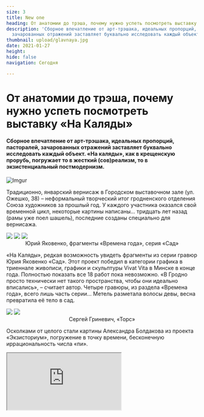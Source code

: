 ```yaml
---
size: 3
title: New one
heading: От анатомии до трэша, почему нужно успеть посмотреть выставку «На Каляды»
description: 'Сборное впечатление от арт-трэшака, идеальных пропорций, пасторалей,
  зачарованных отражений заставляет буквально исследовать каждый объект. '
thumbnail: upload/glavnaya.jpg
date: 2021-01-27
height: 
hide: false
navigation: Сегодня

---
```

# От анатомии до трэша, почему нужно успеть посмотреть выставку «На Каляды»

#### Сборное впечатление от арт-трэшака, идеальных пропорций, пасторалей, зачарованных отражений заставляет буквально исследовать каждый объект. «На каляды», как в крещенскую прорубь, погружает то в жесткий (сов)реализм, то в экзистенциальный постмодернизм. 

![Imgur](https://i.imgur.com/YnOHhCi.jpg)

Традиционно, январский вернисаж в Городском выставочном зале (ул. Ожешко, 38) – неформальный творческий итог гродненского отделения Союза художников за прошлый год. У каждого участника оказался свой временной цикл, некоторые картины написаны… тридцать лет назад (рамы уже поел шашель), последние созданы специально для вернисажа.

<div class="gallery3">
<!-- Смените gallery2 на gallery3 или gallery4, цифра определяет количество картинок в одном ряду -->
<a href="https://imgur.com/zGZtxCu"><img src="https://i.imgur.com/zGZtxCu.jpg"></a>
<a href="https://imgur.com/4EF9sSY"><img src="https://i.imgur.com/4EF9sSY.jpg"></a>
<a href="https://imgur.com/YTDE7UR"><img src="https://i.imgur.com/YTDE7UR.jpg"></a>
</div>
<center>Юрий Яковенко, фрагменты «Времена года», серия «Сад»</center>

«На Каляды», редкая возможность увидеть фрагменты из серии гравюр Юрия Яковенко «Сад». Этот проект победил в категории графика в триеннале живописи, графики и скульптуры Vivat Vita в Минске в конце года.  Полностью показать все 18 работ пока невозможно. «В Гродно просто технически нет такого пространства, чтобы они идеально вписались», – считает автор.  Четыре гравюры, из раздела «Времена года», всего лишь часть серии…  Метель разметала волосы девы, весна превратила её тело в сад.

<div class="gallery2">
<!-- Смените gallery2 на gallery3 или gallery4, цифра определяет количество картинок в одном ряду -->
<a href="https://imgur.com/WFjAQXj"><img src="https://i.imgur.com/WFjAQXj.jpg"></a>
<a href="https://imgur.com/NZwU32w"><img src="https://i.imgur.com/NZwU32w.jpg"></a>
</div>
<center>Сергей Гриневич, «Торс»</center>

Осколками от целого стали картины Александра Болдакова из проекта «Экзисториум», погружение в точку времени, бесконечную иррациональность числа «пи». 

<div><iframe class="youtube" src="https://www.youtube.com/embed/XFUlfu8WMt4"></div>
  
Идеальные пропорции, диптих «Торс», Сергея Гриневича заставляют в очередной раз пожалеть, что ретроспектива «8-й регион» закончилась, полит/не/корректные «неликвиды» снова в мастерской художника, а не в постоянной экспозиции современной галереи. Нет такой. Зато виртуальный тур остался в коллекции mam, его можно посмотреть [**здесь**](https://www.mamgrodno.com/panorama/pano2.html).
  
<div><iframe class="youtube" src="https://www.youtube.com/embed/_FGO4KW7dgA"></div>
  
Задержался после персональной выставки «Синий город» Виктории Ильиной, пропавший в отражениях, потерянный в пространстве и во времени, растаявший в фонарях и реке. Александр Сильванович продолжает эксперименты, «Шэсце» на древесной плите, вольные гуляния с цветами и птицами «держат» всю экспозицию выставочного зала.
  
<div class="gallery2">
<!-- Смените gallery2 на gallery3 или gallery4, цифра определяет количество картинок в одном ряду -->
<a href="https://imgur.com/lErdw4B"><img src="https://i.imgur.com/lErdw4B.jpg"></a>
<a href="https://imgur.com/Nw4vgyO"><img src="https://i.imgur.com/Nw4vgyO.jpg"></a>
</div>
<center>Александр Сильванович «Шествие»</center>

Птицы и ангелы, собирающие звезды, Владимира Пантелеева – единственные скульптуры из недавнего времени. Ангелы в целом в доминанте, ведь выставка рождественская.

<div class="gallery3">
<!-- Смените gallery2 на gallery3 или gallery4, цифра определяет количество картинок в одном ряду -->
<a href="https://imgur.com/NdhjktG"><img src="https://i.imgur.com/NdhjktG.jpg"></a>
<a href="https://imgur.com/qP7MGIf"><img src="https://i.imgur.com/qP7MGIf.jpg"></a>
<a href="https://imgur.com/TAe4hF7"><img src="https://i.imgur.com/TAe4hF7.jpg"></a>
</div>
<center>Владимир Пантелеев. «Птицы», «Собирающая звезды»</center>
  
Керамисты и стеклодувы на этот раз свои работы не отправили. Но есть простые как чарка и шкварка, живописные признания в патриотизме. Например, “Птушка шчасця заўтрашняга дня”, Павла Врублевского, в гармонии с “Адкуль расце хвост залатога карася”. На обороте птушки  грозные пророчества болгарской Ванги, насмотримся еще ужасов.
  
<div class="gallery3">
<!-- Смените gallery2 на gallery3 или gallery4, цифра определяет количество картинок в одном ряду -->
<a href="https://imgur.com/g0RpXKp"><img src="https://i.imgur.com/g0RpXKp.jpg"></a>
<a href="https://imgur.com/L8heQdG"><img src="https://i.imgur.com/L8heQdG.jpg"></a>
<a href="https://imgur.com/oKe2ITP"><img src="https://i.imgur.com/oKe2ITP.jpg"></a>
</div>
<center>Павел Врублевский «Птица счастья завтрашнего дня», «Откуда растет хвост карася»</center>

И между краями: серые классические проселки, воздушные девочки, дождливые силуэты, мягкие фейерверки.

На вернисаж стоит поспешить, выставка будет демонтирована 1 февраля. 

Автор: **Инна МАКСИМЧИК**

Фото: **Инна МАКСИМЧИК**